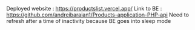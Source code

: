 Deployed website : https://productslist.vercel.app/
Link to BE : https://github.com/andreibaraian1/Products-application-PHP-api
Need to refresh after a time of inactivity because BE goes into sleep mode
